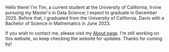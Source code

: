 Hello there! I'm Tim, a current student at the University of California, Irvine pursuing my Master's in Data Science; I expect to graduate in December 2025. Before that, I graduated from the University of California, Davis with a Bachelor of Science in Mathematics in June 2023.

If you wish to contact me, please visit my [About page](https://timng-gnmit.github.io/About/contact.html). I'm still working on this website, so keep checking the website for updates. Thanks for coming by!
